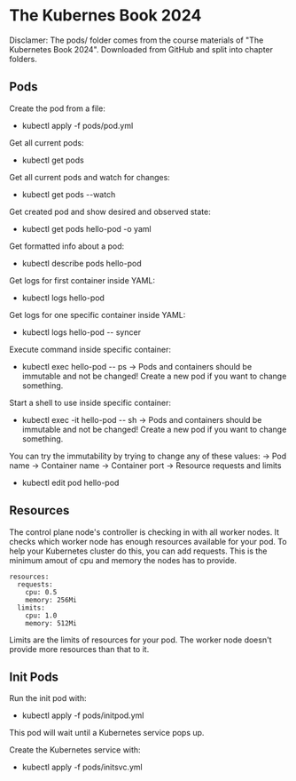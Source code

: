 # The Kubernes Book 2024
Disclamer: The pods/ folder comes from the course materials of "The Kubernetes Book 2024". Downloaded from GitHub and split into chapter folders.

## Pods

Create the pod from a file:
- kubectl apply -f pods/pod.yml

Get all current pods:
- kubectl get pods

Get all current pods and watch for changes:
- kubectl get pods --watch

Get created pod and show desired and observed state:
- kubectl get pods hello-pod -o yaml

Get formatted info about a pod:
- kubectl describe pods hello-pod

Get logs for first container inside YAML:
- kubectl logs hello-pod

Get logs for one specific container inside YAML:
- kubectl logs hello-pod -- syncer

Execute command inside specific container:
- kubectl exec hello-pod -- ps
-> Pods and containers should be immutable and not be changed! Create a new pod if you want to change something.

Start a shell to use inside specific container:
- kubectl exec -it hello-pod -- sh
-> Pods and containers should be immutable and not be changed! Create a new pod if you want to change something.

You can try the immutability by trying to change any of these values:
-> Pod name
-> Container name
-> Container port
-> Resource requests and limits
- kubectl edit pod hello-pod

## Resources

The control plane node's controller is checking in with all worker nodes. It checks which worker node has enough resources available for your pod. To help your Kubernetes cluster do this, you can add requests. This is the minimum amout of cpu and memory the nodes has to provide.

```
resources:
  requests:
    cpu: 0.5
    memory: 256Mi
  limits:
    cpu: 1.0
    memory: 512Mi
```

Limits are the limits of resources for your pod. The worker node doesn't provide more resources than that to it.

## Init Pods

Run the init pod with:
- kubectl apply -f pods/initpod.yml

This pod will wait until a Kubernetes service pops up.

Create the Kubernetes service with:
- kubectl apply -f pods/initsvc.yml
